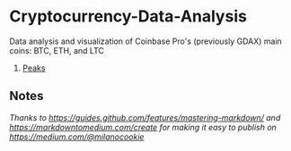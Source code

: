 # Cryptocurrency-Data-Analysis
Data analysis and visualization of Coinbase Pro's (previously GDAX) main coins: BTC, ETH, and LTC

1. [Peaks](https://github.com/milan102/Cryptocurrency-Data-Analysis/blob/master/analysis/peaks/peaks.md)


## Notes
*Thanks to https://guides.github.com/features/mastering-markdown/ and https://markdowntomedium.com/create for making it easy to publish on https://medium.com/@milanocookie*
